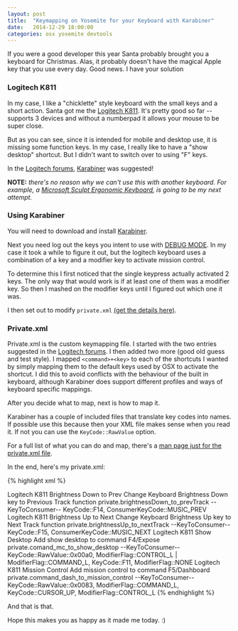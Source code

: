 ```yaml
---
layout: post
title:  "Keymapping on Yosemite for your Keyboard with Karabiner"
date:   2014-12-29 18:00:00
categories: osx yosemite devtools
---
```

If you were a good developer this year Santa probably brought you a keyboard for Christmas. Alas, it probably doesn't have the magical Apple key that you use every day. Good news. I have your solution

### Logitech K811 ###

In my case, I like a "chicklette" style keyboard with the small keys and a short action. Santa got me the [Logitech K811](http://support.logitech.com/product/9938). It's pretty good so far -- supports 3 devices and without a numberpad it allows your mouse to be super close.

But as you can see, since it is intended for mobile and desktop use, it is missing some function keys.
In my case, I really like to have a "show desktop" shortcut. But I didn't want to switch over to using "F" keys.

In the [Logitech forums](http://forums.logitech.com/t5/Keyboards-and-Keyboard-Mice/K811-missing-shortcuts/td-p/1018819),
[Karabiner](https://pqrs.org/osx/karabiner/) was suggested!

__NOTE:__ _there's no reason why we can't use this with another keyboard. For example, a [Microsoft Sculpt Ergonomic Keyboard](http://www.microsoft.com/hardware/en-us/b/sculpt-ergonomic-keyboard-for-business/5KV-00001), is going to be my next attempt._

### Using Karabiner ###

You will need to download and install [Karabiner](https://pqrs.org/osx/karabiner/).

Next you need log out the keys you intent to use with [DEBUG MODE](https://pqrs.org/osx/karabiner/document.html.en#debugmode). In my case it took a while to figure it out, but the logitech keyboard uses a combination of a key and a modifier key to activate mission control. 

To determine this I first noticed that the single keypress actually activated 2 keys. The only way that would work is if at least one of them was a modifier key. So then I mashed on the modifier keys until I figured out which one it was.

I then set out to modify ```private.xml``` [(get the details here)](https://pqrs.org/osx/karabiner/document.html.en#privatexml).

### Private.xml ###

Private.xml is the custom keymapping file. I started with the two entries suggested in the [Logitech forums](http://forums.logitech.com/t5/Keyboards-and-Keyboard-Mice/K811-missing-shortcuts/td-p/1018819). I then added two more (good old guess and test style). I mapped ```<command>+<key>``` to each of the shortcuts I wanted by simply mapping them to the default keys used by OSX to activate the shortcut. I did this to avoid conflicts with the behaviour of the built in keyboard, although Karabiner does support different profiles and ways of keyboard specific mappings.

After you decide what to map, next is how to map it.

Karabiner has a couple of included files that translate key codes into names. If possible use this because then your XML file makes sense when you read it. If not you can use the ```KeyCode::RawValue``` option.

For a full list of what you can do and map, there's a [man page just for the private.xml file](https://pqrs.org/osx/karabiner/xml.html.en).

In the end, here's my private.xml:

{% highlight xml %}
<?xml version="1.0"?>
<root>
  <item>
    <name>Logitech K811 Brightness Down to Prev</name>
    <appendix>Change Keyboard Brightness Down key to Previous Track function</appendix>
    <identifier>private.brightnessDown_to_prevTrack</identifier>
    <autogen>--KeyToConsumer-- KeyCode::F14, ConsumerKeyCode::MUSIC_PREV</autogen>
  </item>
  <item>
    <name>Logitech K811 Brightness Up to Next</name>
    <appendix>Change Keyboard Brightness Up key to Next Track function</appendix>
    <identifier>private.brightnessUp_to_nextTrack</identifier>
    <autogen>--KeyToConsumer-- KeyCode::F15, ConsumerKeyCode::MUSIC_NEXT</autogen>
  </item>
  <item>
    <name>Logitech K811 Show Desktop</name>
    <appendix>Add show desktop to command F4/Expose</appendix>
    <identifier>private.comand_mc_to_show_desktop</identifier>
    <autogen>--KeyToConsumer-- KeyCode::RawValue::0x00a0, ModifierFlag::CONTROL_L | ModifierFlag::COMMAND_L, KeyCode::F11, ModifierFlag::NONE</autogen>
  </item>
  <item>
    <name>Logitech K811 Mission Control</name>
    <appendix>Add mission control to command F5/Dashboard</appendix>
    <identifier>private.command_dash_to_mission_control</identifier>
    <autogen>--KeyToConsumer-- KeyCode::RawValue::0x0083, ModifierFlag::COMMAND_L, KeyCode::CURSOR_UP, ModifierFlag::CONTROL_L</autogen>
  </item>
</root>
{% endhighlight %}

And that is that.

Hope this makes you as happy as it made me today. :)
